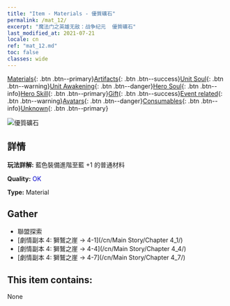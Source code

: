 ```yaml
---
title: "Item - Materials - 優質礦石"
permalink: /mat_12/
excerpt: "魔法门之英雄无敌：战争纪元  優質礦石"
last_modified_at: 2021-07-21
locale: cn
ref: "mat_12.md"
toc: false
classes: wide
---
```

 [Materials](/ItemsCN/){: .btn .btn--primary}[Artifacts](/ItemsCN/Artifacts/){: .btn .btn--success}[Unit Soul](/ItemsCN/UnitSoul/){: .btn .btn--warning}[Unit Awakening](/ItemsCN/UnitAwakening/){: .btn .btn--danger}[Hero Soul](/ItemsCN/HeroSoul/){: .btn .btn--info}[Hero Skill](/ItemsCN/HeroSkill/){: .btn .btn--primary}[Gift](/ItemsCN/Gift/){: .btn .btn--success}[Event related](/ItemsCN/Events/){: .btn .btn--warning}[Avatars](/ItemsCN/Avatars/){: .btn .btn--danger}[Consumables](/ItemsCN/Consumables/){: .btn .btn--info}[Unknown](/ItemsCN/Unknown/){: .btn .btn--primary}

 ![優質礦石](/images/t/i_cailiao_kuangshi1.png)

## 詳情
 **玩法詳解:** 藍色裝備進階至藍 +1 的普通材料

 **Quality:** <span style="color: #0000CD">OK</span>

 **Type:** Material

## Gather

*    聯盟探索 
*    [劇情副本 4: 獅鷲之崖 -> 4-1](/cn/Main Story/Chapter 4_1/) 
*    [劇情副本 4: 獅鷲之崖 -> 4-4](/cn/Main Story/Chapter 4_4/) 
*    [劇情副本 4: 獅鷲之崖 -> 4-7](/cn/Main Story/Chapter 4_7/) 

## This item contains:

  None

